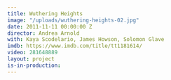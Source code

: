 ```yaml
---
title: Wuthering Heights
image: "/uploads/wuthering-heights-02.jpg"
date: 2011-11-11 00:00:00 Z
director: Andrea Arnold
with: Kaya Scodelario, James Howson, Solomon Glave
imdb: https://www.imdb.com/title/tt1181614/
video: 281648889
layout: project
is-in-production: 
---
```


